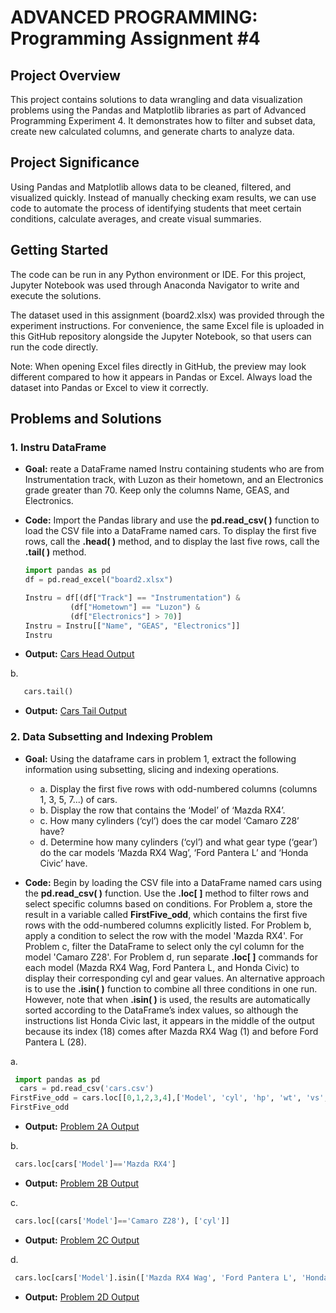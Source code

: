 # ADVANCED PROGRAMMING: Programming Assignment #4

## Project Overview  
This project contains solutions to data wrangling and data visualization problems using the Pandas and Matplotlib libraries as part of Advanced Programming Experiment 4. It demonstrates how to filter and subset data, create new calculated columns, and generate charts to analyze data.

## Project Significance
Using Pandas and Matplotlib allows data to be cleaned, filtered, and visualized quickly. Instead of manually checking exam results, we can use code to automate the process of identifying students that meet certain conditions, calculate averages, and create visual summaries.

## Getting Started
The code can be run in any Python environment or IDE. For this project, Jupyter Notebook was used through Anaconda Navigator to write and execute the solutions.

The dataset used in this assignment (board2.xlsx) was provided through the experiment instructions.
For convenience, the same Excel file is uploaded in this GitHub repository alongside the Jupyter Notebook, so that users can run the code directly.

Note: When opening Excel files directly in GitHub, the preview may look different compared to how it appears in Pandas or Excel. Always load the dataset into Pandas or Excel to view it correctly.

## Problems and Solutions

### 1. Instru DataFrame
- **Goal:** reate a DataFrame named Instru containing students who are from Instrumentation track, with Luzon as their hometown, and an Electronics grade greater than 70. Keep only the columns Name, GEAS, and Electronics.

- **Code:**  Import the Pandas library and use the **pd.read_csv( )** function to load the CSV file into a DataFrame named cars. To display the first five rows, call the **.head( )** method, and to display the last five rows, call the **.tail( )** method.
  ```python
  import pandas as pd
  df = pd.read_excel("board2.xlsx")

  Instru = df[(df["Track"] == "Instrumentation") &                                # filter Instrumentation track (constant 1)
            (df["Hometown"] == "Luzon") &                                       # filter Luzon hometown (constant 2)
            (df["Electronics"] > 70)]                                           # filter Electronics grade > 70
  Instru = Instru[["Name", "GEAS", "Electronics"]]                                # from the filtered, display their "Name", "GEAS", "Electronics" 
  Instru
  
- **Output:**
[Cars Head Output](FirstFive.png)

b.
```python
   cars.tail()
```
- **Output:**
[Cars Tail Output](LastFive.png)
      

 ### 2. Data Subsetting and Indexing Problem 
- **Goal:** Using the dataframe cars in problem 1, extract the following information using subsetting, slicing and indexing operations.
  - a. Display the first five rows with odd-numbered columns (columns 1, 3, 5, 7...) of cars.
  - b. Display the row that contains the ‘Model’ of ‘Mazda RX4’.
  - c. How many cylinders (‘cyl’) does the car model ‘Camaro Z28’ have?
  - d. Determine how many cylinders (‘cyl’) and what gear type (‘gear’) do the car models ‘Mazda RX4 Wag’, ‘Ford Pantera L’ and ‘Honda Civic’ have.

- **Code:** Begin by loading the CSV file into a DataFrame named cars using the **pd.read_csv( )** function. Use the **.loc[ ]** method to filter rows and select specific columns based on conditions. For Problem a, store the result in a variable called **FirstFive_odd**, which contains the first five rows with the odd-numbered columns explicitly listed. For Problem b, apply a condition to select the row with the model 'Mazda RX4'. For Problem c, filter the DataFrame to select only the cyl column for the model 'Camaro Z28'. For Problem d, run separate **.loc[ ]** commands for each model (Mazda RX4 Wag, Ford Pantera L, and Honda Civic) to display their corresponding cyl and gear values. An alternative approach is to use the **.isin( )** function to combine all three conditions in one run. However, note that when **.isin( )** is used, the results are automatically sorted according to the DataFrame’s index values, so although the instructions list Honda Civic last, it appears in the middle of the output because its index (18) comes after Mazda RX4 Wag (1) and before Ford Pantera L (28).

a.
  ```python
   import pandas as pd
    cars = pd.read_csv('cars.csv')
  FirstFive_odd = cars.loc[[0,1,2,3,4],['Model', 'cyl', 'hp', 'wt', 'vs', 'gear']]
  FirstFive_odd
  ```
  - **Output:**
[Problem 2A Output](Problem2A.png)

b.
  ```python
   cars.loc[cars['Model']=='Mazda RX4']
  ```
  - **Output:**
 [Problem 2B Output](Problem2B.png)

c.
  ```python
   cars.loc[(cars['Model']=='Camaro Z28'), ['cyl']]
  ```
  - **Output:**
 [Problem 2C Output](Problem2C.png)
  
d.
  ```python
   cars.loc[cars['Model'].isin(['Mazda RX4 Wag', 'Ford Pantera L', 'Honda Civic']), ['cyl', 'gear']]
  ```
  - **Output:**
 [Problem 2D Output](Problem2D.png)

